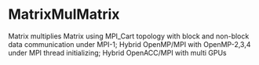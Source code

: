 # MatrixMulMatrix
Matrix multiplies Matrix using MPI_Cart topology with block and non-block data communication under MPI-1; 
Hybrid OpenMP/MPI with OpenMP-2,3,4 under MPI thread initializing; 
Hybrid OpenACC/MPI with multi GPUs
